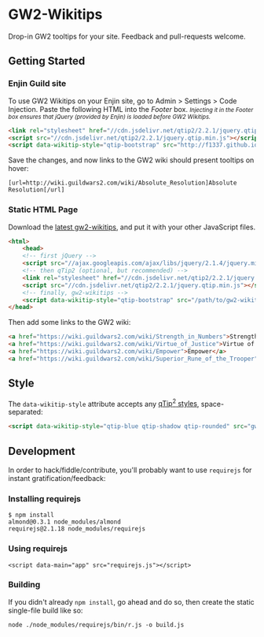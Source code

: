 # GW2-Wikitips

Drop-in GW2 tooltips for your site. Feedback and pull-requests welcome.

## Getting Started

### Enjin Guild site

To use GW2 Wikitips on your Enjin site, go to Admin > Settings > Code Injection. Paste the following HTML into the *Footer* box. <small>*Injecting it in the Footer box ensures that jQuery (provided by Enjin) is loaded before GW2 Wikitips.*</small>

```HTML
<link rel="stylesheet" href="//cdn.jsdelivr.net/qtip2/2.2.1/jquery.qtip.min.css">
<script src="//cdn.jsdelivr.net/qtip2/2.2.1/jquery.qtip.min.js"></script>
<script data-wikitip-style="qtip-bootstrap" src="http://f1337.github.io/gw2-wikitips/gw2-wikitips.js"></script>
```

Save the changes, and now links to the GW2 wiki should present tooltips on hover:

```
[url=http://wiki.guildwars2.com/wiki/Absolute_Resolution]Absolute Resolution[/url]
```

### Static HTML Page

Download the [latest gw2-wikitips](https://raw.githubusercontent.com/f1337/gw2-wikitips/master/gw2-wikitips.js), and put it with your other JavaScript files.

```HTML
<html>
	<head>
	<!-- first jQuery -->
	<script src="//ajax.googleapis.com/ajax/libs/jquery/2.1.4/jquery.min.js"></script>
	<!-- then qTip2 (optional, but recommended) -->
	<link rel="stylesheet" href="//cdn.jsdelivr.net/qtip2/2.2.1/jquery.qtip.min.css">
	<script src="//cdn.jsdelivr.net/qtip2/2.2.1/jquery.qtip.min.js"></script>
	<!-- finally, gw2-wikitips -->
	<script data-wikitip-style="qtip-bootstrap" src="/path/to/gw2-wikitips.js"></script>
</head>
```

Then add some links to the GW2 wiki:

```HTML
<a href="https://wiki.guildwars2.com/wiki/Strength_in_Numbers">Strength in Numbers</a>
<a href="https://wiki.guildwars2.com/wiki/Virtue_of_Justice">Virtue of Justice</a>
<a href="https://wiki.guildwars2.com/wiki/Empower">Empower</a>
<a href="https://wiki.guildwars2.com/wiki/Superior_Rune_of_the_Trooper">Superior Rune of the Trooper</a>
```

## Style

The `data-wikitip-style` attribute accepts any [qTip<sup>2</sup> styles](http://qtip2.com/options#style), space-separated:

```HTML
<script data-wikitip-style="qtip-blue qtip-shadow qtip-rounded" src="gw2-wikitips.js"></script>
```

## Development

In order to hack/fiddle/contribute, you'll probably want to use `requirejs` for instant gratification/feedback:

### Installing requirejs

```
$ npm install
almond@0.3.1 node_modules/almond
requirejs@2.1.18 node_modules/requirejs
```

### Using requirejs

```
<script data-main="app" src="requirejs.js"></script>
```

### Building

If you didn't already `npm install`, go ahead and do so, then create the static single-file build like so:

```
node ./node_modules/requirejs/bin/r.js -o build.js
```
